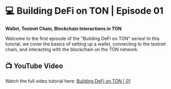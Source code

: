 # 💻 Building DeFi on TON | Episode 01
**Wallet, Testnet Chain, Blockchain Interactions in TON**

Welcome to the first episode of the "Building DeFi on TON" series! In this tutorial, we cover the basics of setting up a wallet, connecting to the testnet chain, and interacting with the blockchain on the TON network.

## 📺 YouTube Video
Watch the full video tutorial here: [Building DeFi on TON | 01](https://www.youtube.com/watch?v=U1mKD7wDQCo)
